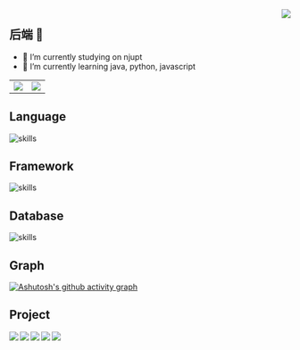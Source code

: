 <!-- ### Hi there 👋 -->

<!--
**yishian6/yishian6** is a ✨ _special_ ✨ repository because its `README.md` (this file) appears on your GitHub profile.

Here are some ideas to get you started:

- 🔭 I’m currently working on ...
- 🌱 I’m currently learning ...
- 👯 I’m looking to collaborate on ...
- 🤔 I’m looking for help with ...
- 💬 Ask me about ...
- 📫 How to reach me: ...
- 😄 Pronouns: ...
- ⚡ Fun fact: ...
-->

<img align="right" src="https://count.getloli.com/get/@:yishian6?theme=rule34">

## 后端 👋


- 🔭 I’m currently studying on njupt
- 🌱 I’m currently learning java, python, javascript

<!--
### **社交主页：**

 <img align="right" alt="GIF" src="./images/code.gif" width="430" height="100%" />


-   <a href="https://juejin.cn/user/1214304985296439/posts"><code><img height="20" width="50" src="./images/juejin.png"></code></a>：掘金优秀作者，发表了 30 篇技术文章，15万阅读。
-->

<table>
  <tr>
    <td>
      <center>
        <img src="https://github-readme-stats.vercel.app/api?username=yishian6&show_icons=true&theme=solarized-light&count_private=true&hide_border=true">
      </center>
    </td>
    <td>
      <center>
        <img src="https://github-readme-stats.vercel.app/api/top-langs/?username=yishian6&hide=css,html&hide_border=true">   
      </center>
    </td>
  </tr>
</table>

## Language
![skills](https://skillicons.dev/icons?i=c,java,python,javascript)
<!--
![skills](https://skillicons.dev/icons?i=c,python,lua)
--> 


## Framework
![skills](https://skillicons.dev/icons?i=spring,vue,flask,mybatis,springmvc,springboot,mybatis-plus)
<!--![skills](https://skillicons.dev/icons?i=react,vue,selenium,nestjs)
-->

## Database
![skills](https://skillicons.dev/icons?i=redis,mysql)
<!--
## Tech
![skills](https://skillicons.dev/icons?i=redis,figma,wasm,androidstudio,regex,ps)
-->

## Graph
[![Ashutosh's github activity graph](https://github-readme-activity-graph.vercel.app/graph?username=yishian6&theme=github)](https://github.com/ashutosh00710/github-readme-activity-graph)


## Project
<a href="https://github.com/yishian6/LogisticsFront" style="margin-bottom:5px">
  <img align="left" src="https://github-readme-stats.vercel.app/api/pin/?username=yishian6&repo=LogisticsFront" />
</a>
<a href="https://github.com/yishian6/TfidfPractice" style="margin-bottom:5px">
  <img align="left" src="https://github-readme-stats.vercel.app/api/pin/?username=yishian6&repo=TfidfPractice" />
</a>
<a href="https://github.com//yishian6/LibraryManageSystem" style="margin-bottom:5px">
  <img align="left" src="https://github-readme-stats.vercel.app/api/pin/?username=yishian6&repo=LibraryManageSystem" />
</a>

<a href="https://github.com/yishian6/SmartLogistics" style="margin-bottom:5px">
  <img align="left" src="https://github-readme-stats.vercel.app/api/pin/?username=yishian6&repo=SmartLogistics" />
</a>

<a href="https://github.com/yishian6/yishian6.github.io" style="margin-bottom:5px">
  <img align="left" src="https://github-readme-stats.vercel.app/api/pin/?username=yishian6&repo=yishian6.github.io" />
</a>
